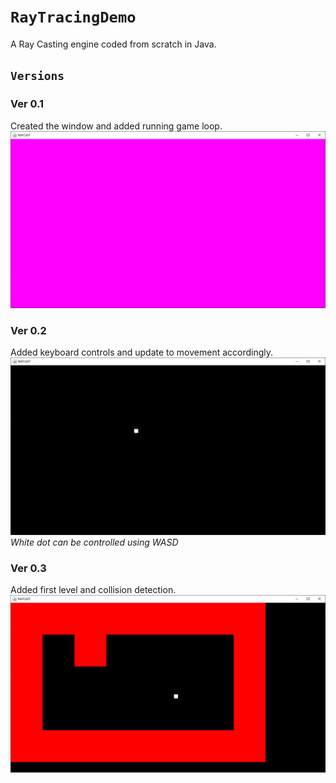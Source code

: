 # `RayTracingDemo`

A Ray Casting engine coded from scratch in Java.

## `Versions`
### Ver 0.1
Created the window and added running game loop.
![v0.1](readme-resources/v0.1-Screenshot.png)

### Ver 0.2
Added keyboard controls and update to movement accordingly.
![v0.2](readme-resources/v0.2-Screenshot.png)
*White dot can be controlled using WASD*

### Ver 0.3
Added first level and collision detection.
![v0.3](readme-resources/v0.3-Screenshot.png)